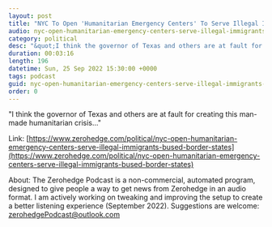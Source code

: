 ```yaml
---
layout: post
title: "NYC To Open 'Humanitarian Emergency Centers' To Serve Illegal Immigrants Bused From Border States"
audio: nyc-open-humanitarian-emergency-centers-serve-illegal-immigrants-bused-border-states-0
category: political
desc: "&quot;I think the governor of Texas and others are at fault for creating this man-made humanitarian crisis...&quot;"
duration: 00:03:16
length: 196
datetime: Sun, 25 Sep 2022 15:30:00 +0000
tags: podcast
guid: nyc-open-humanitarian-emergency-centers-serve-illegal-immigrants-bused-border-states-0
order: 0
---
```

&quot;I think the governor of Texas and others are at fault for creating this man-made humanitarian crisis...&quot;

Link: [https://www.zerohedge.com/political/nyc-open-humanitarian-emergency-centers-serve-illegal-immigrants-bused-border-states](https://www.zerohedge.com/political/nyc-open-humanitarian-emergency-centers-serve-illegal-immigrants-bused-border-states)

About: The Zerohedge Podcast is a non-commercial, automated program, designed to give people a way to get news from Zerohedge in an audio format.  I am actively working on tweaking and improving the setup to create a better listening experience (September 2022).  Suggestions are welcome: [zerohedgePodcast@outlook.com](mailto:zerohedgePodcast@outlook.com)